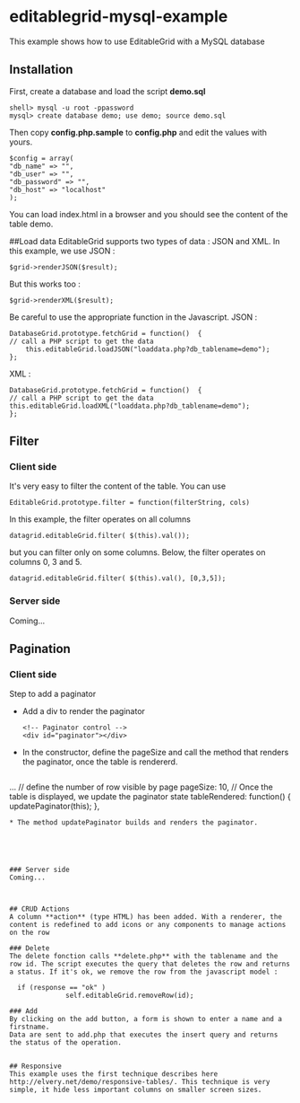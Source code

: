 editablegrid-mysql-example
==========================

This example shows how to use EditableGrid with a MySQL database

## Installation
First, create a database and load the script **demo.sql**


	shell> mysql -u root -ppassword
	mysql> create database demo; use demo; source demo.sql
	
Then copy **config.php.sample** to **config.php** and edit the values with yours.

	$config = array(
	"db_name" => "",
	"db_user" => "",
	"db_password" => "",
	"db_host" => "localhost"
	);   
	
You can load index.html in a browser and you should see the content of the table demo.

##Load data
EditableGrid supports two types of data : JSON and XML. In this example, we use JSON : 

	$grid->renderJSON($result);  

But this works too : 
	
	$grid->renderXML($result); 

Be careful to use the appropriate function in the Javascript.
JSON : 

	DatabaseGrid.prototype.fetchGrid = function()  {
	// call a PHP script to get the data
		this.editableGrid.loadJSON("loaddata.php?db_tablename=demo");
	};

XML :

	DatabaseGrid.prototype.fetchGrid = function()  {
	// call a PHP script to get the data
	this.editableGrid.loadXML("loaddata.php?db_tablename=demo");
	};


## Filter
### Client side
It's very easy to filter the content of the table. You can use

	EditableGrid.prototype.filter = function(filterString, cols)
	
In this example, the filter operates on all columns 
	
	datagrid.editableGrid.filter( $(this).val());

but you can filter only on some columns. Below, the filter operates on columns 0, 3 and 5. 

	datagrid.editableGrid.filter( $(this).val(), [0,3,5]);
	
### Server side
Coming...

	
## Pagination
### Client side
Step to add a paginator

* Add a div to render the paginator
       
    ```
   <!-- Paginator control -->
   <div id="paginator"></div>
   ```

* In the constructor, define the pageSize and call the method that renders the paginator, once the table is rendererd.

     ```
 ...
  // define the number of row visible by page
      	pageSize: 10,
      // Once the table is displayed, we update the paginator state
        tableRendered:  function() {  updatePaginator(this); },
  ```
* The method updatePaginator builds and renders the paginator.





### Server side
Coming...	
	


## CRUD Actions 
A column **action** (type HTML) has been added. With a renderer, the content is redefined to add icons or any components to manage actions on the row

### Delete
The delete fonction calls **delete.php** with the tablename and the row id. The script executes the query that deletes the row and returns a status. If it's ok, we remove the row from the javascript model : 

	if (response == "ok" )
		        self.editableGrid.removeRow(id);
	
### Add
By clicking on the add button, a form is shown to enter a name and a firstname. 
Data are sent to add.php that executes the insert query and returns the status of the operation. 


## Responsive
This example uses the first technique describes here http://elvery.net/demo/responsive-tables/. This technique is very simple, it hide less important columns on smaller screen sizes.
	
